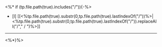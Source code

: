 <%* if (tp.file.path(true).includes("/")){-%>
 - [l] [[<%tp.file.path(true).substr(0,tp.file.path(true).lastIndexOf("/"))%>|<%tp.file.path(true).substr(0,tp.file.path(true).lastIndexOf("/")).replaceAll("/"," / ")%>]]
---
<%*}%> 